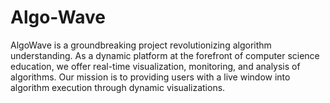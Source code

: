 # Algo-Wave
AlgoWave is a groundbreaking project revolutionizing algorithm understanding. As a dynamic platform at the forefront of computer science education, we offer real-time visualization, monitoring, and analysis of algorithms. Our mission is to providing users with a live window into algorithm execution through dynamic visualizations. 
